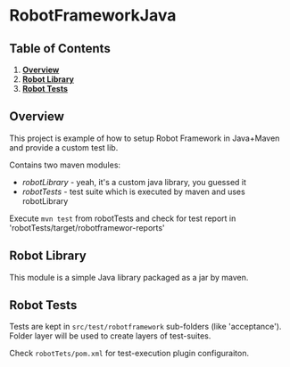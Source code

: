 # RobotFrameworkJava

## Table of Contents
1. [**Overview**](#Overview)
1. [**Robot Library**](#Robot-Library)
1. [**Robot Tests**](#Robot-Tests)

## Overview <a name="Overview"></a>

This project is example of how to setup Robot Framework in Java+Maven and provide a custom test lib.

Contains two maven modules:
* *robotLibrary* - yeah, it's a custom java library, you guessed it
* *robotTests* - test suite which is executed by maven and uses robotLibrary

Execute ```mvn test``` from robotTests and check for test report in 'robotTests/target/robotframewor-reports'

## Robot Library <a name="Robot-Library"></a>

This module is a simple Java library packaged as a jar by maven.

## Robot Tests <a name="Robot-Tests"></a>

Tests are kept in ```src/test/robotframework``` sub-folders (like 'acceptance'). Folder layer will be used to create layers of test-suites.

Check ```robotTets/pom.xml``` for test-execution plugin configuraiton.